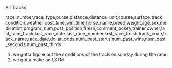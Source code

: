 
All Tracks:

race_number,race_type,purse,distance,distance_unit,course,surface,track_condition,weather,post_time,win_time,horse_name,breed,weight,age,sex,medication,program_num,post_position,finish,comment,jockey,trainer,owner,last_race_track,last_race_date,last_race_number,last_race_finish,track_code,track_name,race_date,dollar_odds,num_past_starts,num_past_wins,num_past_seconds,num_past_thirds


1. we gotta figure out the conditions of the track on sunday during the race 
2. we gotta make an LSTM 

